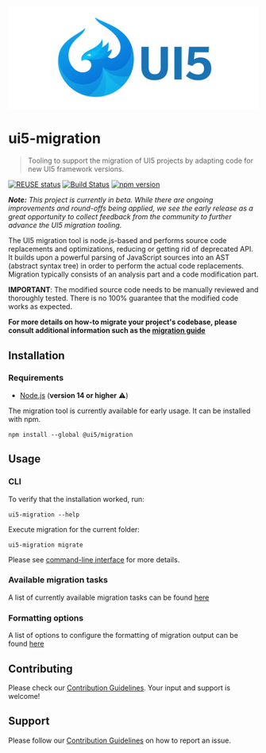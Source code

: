 ![UI5 logo](./docs/images/UI5_logo_wide.png)

# ui5-migration
> Tooling to support the migration of UI5 projects by adapting code for new UI5 framework versions.

[![REUSE status](https://api.reuse.software/badge/github.com/SAP/ui5-migration)](https://api.reuse.software/info/github.com/SAP/ui5-migration)
[![Build Status](https://dev.azure.com/sap/opensource/_apis/build/status/SAP.ui5-migration?branchName=main)](https://dev.azure.com/sap/opensource/_build/latest?definitionId=41&branchName=main)
[![npm version](https://badge.fury.io/js/%40ui5%2Fmigration.svg)](https://www.npmjs.com/package/@ui5/migration)

_**Note:** This project is currently in beta. While there are ongoing improvements and round-offs being applied, we see the early release as a great opportunity to collect feedback from the community to further advance the UI5 migration tooling._

The UI5 migration tool is node.js-based and performs source code replacements and optimizations, reducing or getting rid of deprecated API. It builds upon a powerful parsing of JavaScript sources into an AST (abstract syntax tree) in order to perform the actual code replacements. Migration typically consists of an analysis part and a code modification part.

**IMPORTANT**: The modified source code needs to be manually reviewed and thoroughly tested. There is no 100% guarantee that the modified code works as expected.

**For more details on how-to migrate your project's codebase, please consult additional information such as the [migration guide](./docs/guide/migrationguide.md)**


## Installation

### Requirements
- [Node.js](https://nodejs.org/) (**version 14 or higher** ⚠️)

The migration tool is currently available for early usage. It can be installed with npm.
```cli
npm install --global @ui5/migration
```

## Usage
### CLI

To verify that the installation worked, run:
```cli
ui5-migration --help
```

Execute migration for the current folder:
```cli
ui5-migration migrate
```

Please see [command-line interface](./docs/guide/cli.md) for more details.


### Available migration tasks
A list of currently available migration tasks can be found [here](./docs/guide/tasks.md)

### Formatting options
A list of options to configure the formatting of migration output can be found [here](./docs/guide/print.md)

## Contributing
Please check our [Contribution Guidelines](https://github.com/SAP/ui5-migration/blob/main/CONTRIBUTING.md). Your input and support is welcome!

## Support
Please follow our [Contribution Guidelines](https://github.com/SAP/ui5-migration/blob/main/CONTRIBUTING.md#report-an-issue) on how to report an issue.
